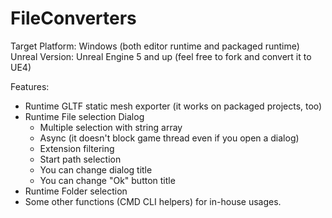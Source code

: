 # FileConverters
 
Target Platform: Windows (both editor runtime and packaged runtime)
Unreal Version: Unreal Engine 5 and up (feel free to fork and convert it to UE4)

Features:
- Runtime GLTF static mesh exporter (it works on packaged projects, too)
- Runtime File selection Dialog
  - Multiple selection with string array
  - Async (it doesn't block game thread even if you open a dialog)
  - Extension filtering
  - Start path selection
  - You can change dialog title
  - You can change "Ok" button title
- Runtime Folder selection
- Some other functions (CMD CLI helpers) for in-house usages.
